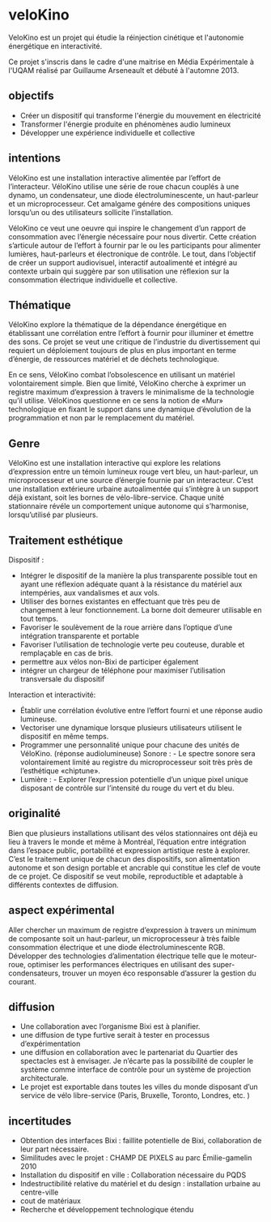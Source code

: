 veloKino
========

VeloKino est un projet qui étudie la réinjection cinétique et l'autonomie énergétique en interactivité.

Ce projet s'inscris dans le cadre d'une maitrise en Média Expérimentale à l'UQAM réalisé par Guillaume Arseneault et débuté à l'automne 2013.


## objectifs 
* Créer un dispositif qui transforme l'énergie du mouvement en électricité 
* Transformer l'énergie produite en phénomènes audio lumineux
* Développer une expérience individuelle et collective 



## intentions 

VéloKino est une installation interactive alimentée par l’effort de l’interacteur.  VéloKino utilise une série de roue chacun couplés à une dynamo,  un condensateur,  une diode électroluminescente,  un haut-parleur et un microprocesseur.  Cet amalgame génére des compositions uniques lorsqu’un ou des utilisateurs sollicite l’installation.

VéloKino ce veut une oeuvre qui inspire le changement d’un rapport de consommation avec l’énergie nécessaire pour nous divertir.
Cette création s’articule autour de l’effort à fournir par le ou les participants pour alimenter lumières, haut-parleurs et électronique de contrôle.
Le tout,  dans l’objectif de créer un support audiovisuel, interactif autoalimenté et intégré au contexte urbain qui suggère par son utilisation une réflexion sur la consommation électrique individuelle et collective.


## Thématique

VéloKino explore la thématique de la dépendance énergétique en établissant une corrélation entre l’effort à fournir pour illuminer et émettre des sons. 
Ce projet se veut une critique  de l’industrie du divertissement qui requiert un déploiement toujours de plus en plus important en terme d’énergie, de ressources matériel et de déchets technologique. 
 
En ce sens, VéloKino combat l’obsolescence en utilisant un matériel volontairement simple. Bien que limité, VéloKino cherche à exprimer un registre maximum d’expression à travers le minimalisme de la technologie qu’il utilise. VéloKinos questionne en ce sens la notion de «Mur» technologique en fixant le support dans une dynamique d’évolution de la programmation et non par le remplacement du matériel.  
 

## Genre

VéloKino est une installation interactive qui explore les relations d’expression entre un témoin lumineux rouge vert bleu,  un haut-parleur, un microprocesseur et une source d’énergie fournie par un interacteur. 
C’est une installation extérieure urbaine autoalimentée  qui s’intègre à un support déjà existant, soit les bornes de vélo-libre-service.  Chaque unité stationnaire révéle un comportement unique autonome qui s’harmonise, lorsqu’utilisé par plusieurs.  


## Traitement esthétique

Dispositif :  
 
* Intégrer le dispositif de la manière la plus transparente possible tout en ayant une réflexion adéquate quant à la résistance du matériel aux intempéries, aux vandalismes et aux vols.  
* Utiliser des bornes existantes en effectuant que très peu de changement à leur fonctionnement.  La borne doit demeurer utilisable en tout temps.
* Favoriser le soulèvement de la roue arrière dans l’optique d’une intégration transparente et portable 
* Favoriser l’utilisation de technologie verte peu couteuse,  durable et remplaçable en cas de bris.
* permettre aux vélos non-Bixi  de participer également
* intégrer un chargeur de téléphone pour maximiser l’utilisation transversale du dispositif

Interaction et interactivité:

* Établir une corrélation évolutive entre l’effort fourni et une réponse audio lumineuse. 
* Vectoriser une dynamique lorsque plusieurs utilisateurs utilisent le dispositif en même temps.
* Programmer une personnalité unique pour chacune des unités de VéloKino. (réponse audiolumineuse)
Sonore : - Le spectre sonore sera volontairement limité au registre du microprocesseur soit très près de l’esthétique «chiptune».
* Lumière : - Explorer l’expression potentielle d’un unique pixel unique disposant de contrôle sur l’intensité du rouge du vert et du bleu.  


## originalité

Bien que plusieurs installations utilisant des vélos stationnaires ont déjà eu lieu à travers le monde et même à Montréal, l’équation entre intégration dans l’espace public,  portabilité et expression artistique reste à explorer.  C’est le traitement unique de chacun des dispositifs,  son alimentation autonome et son design portable et ancrable qui constitue les clef de voute de ce projet.  Ce dispositif se veut mobile, reproductible et adaptable à différents contextes de diffusion.  

## aspect expérimental

Aller chercher un maximum de registre d’expression à travers un minimum de composante soit un haut-parleur,  un microprocesseur à très faible consommation électrique et une diode électroluminescente RGB. Développer des technologies d’alimentation électrique telle que le moteur-roue,  optimiser les performances électriques en utilisant des super-condensateurs, trouver un moyen éco responsable d’assurer la gestion du courant. 


## diffusion

* Une collaboration avec l’organisme Bixi est à planifier.
* une diffusion de type furtive serait à tester en processus d’expérimentation
* une diffusion en collaboration avec le partenariat du Quartier des spectacles est à envisager.  Je n’écarte pas la possibilité de coupler le système comme interface de contrôle pour un système de projection architecturale.
* Le projet est exportable dans toutes les villes du monde disposant d’un service de vélo libre-service (Paris,  Bruxelle,  Toronto, Londres, etc. )


## incertitudes 

* Obtention des interfaces Bixi : faillite potentielle de Bixi,  collaboration de leur part nécessaire.  
* Similitudes avec le projet : CHAMP DE PIXELS au parc Émilie-gamelin 2010  
* Installation du dispositif en ville : Collaboration nécessaire du PQDS  
* Indestructibilité relative du matériel et du design :  installation urbaine au centre-ville
* cout de matériaux
* Recherche et développement technologique étendu